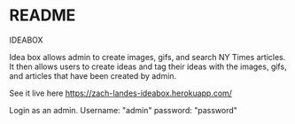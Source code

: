 # README

IDEABOX

Idea box allows admin to create images, gifs, and search NY Times articles. It then allows users to create ideas and tag their ideas with the images, gifs, and articles that have been created by admin. 

See it live here https://zach-landes-ideabox.herokuapp.com/

Login as an admin.
Username: "admin"
password: "password"


